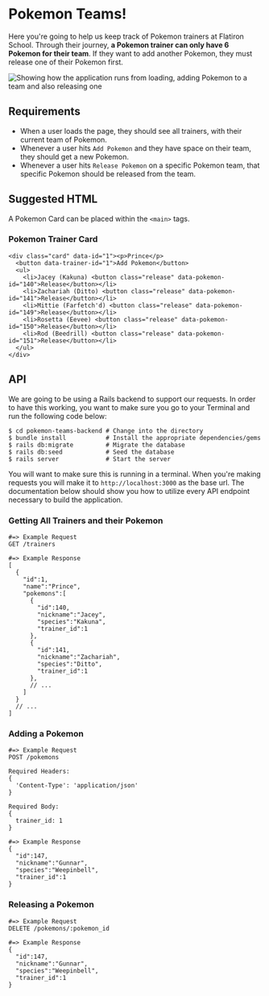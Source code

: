   # Pokemon Teams!

Here you're going to help us keep track of Pokemon
trainers at Flatiron School. Through their journey,
**a Pokemon trainer can only have 6 Pokemon for their
team**. If they want to add another Pokemon, they must
release one of their Pokemon first.

![Showing how the application runs from loading, adding Pokemon to a team and also releasing one](/pokemon-teams-frontend/assets/pokemon_teams.gif)

## Requirements
- When a user loads the page, they should see all
  trainers, with their current team of Pokemon.
- Whenever a user hits `Add Pokemon` and they have
  space on their team, they should get a new Pokemon.
- Whenever a user hits `Release Pokemon` on a specific
  Pokemon team, that specific Pokemon should be released from
  the team.

## Suggested HTML
A Pokemon Card can be placed within the `<main>` tags.

### Pokemon Trainer Card
```
<div class="card" data-id="1"><p>Prince</p>
  <button data-trainer-id="1">Add Pokemon</button>
  <ul>
    <li>Jacey (Kakuna) <button class="release" data-pokemon-id="140">Release</button></li>
    <li>Zachariah (Ditto) <button class="release" data-pokemon-id="141">Release</button></li>
    <li>Mittie (Farfetch'd) <button class="release" data-pokemon-id="149">Release</button></li>
    <li>Rosetta (Eevee) <button class="release" data-pokemon-id="150">Release</button></li>
    <li>Rod (Beedrill) <button class="release" data-pokemon-id="151">Release</button></li>
  </ul>
</div>
```

## API
We are going to be using a Rails backend to support our requests. In order to have this working, 
you want to make sure you go to your Terminal and run the following code below:

    $ cd pokemon-teams-backend # Change into the directory
    $ bundle install           # Install the appropriate dependencies/gems
    $ rails db:migrate         # Migrate the database
    $ rails db:seed            # Seed the database
    $ rails server             # Start the server

You will want to make sure this is running in a terminal. When you're making requests you will
make it to `http://localhost:3000` as the base url. The documentation below should show you how
to utilize every API endpoint necessary to build the application.

### Getting All Trainers and their Pokemon
```
#=> Example Request
GET /trainers

#=> Example Response
[
  {
    "id":1,
    "name":"Prince",
    "pokemons":[
      {
        "id":140,
        "nickname":"Jacey",
        "species":"Kakuna",
        "trainer_id":1
      },
      {
        "id":141,
        "nickname":"Zachariah",
        "species":"Ditto",
        "trainer_id":1
      },
      // ...
    ]
  }
  // ...
]
```

### Adding a Pokemon
```
#=> Example Request
POST /pokemons

Required Headers:
{
  'Content-Type': 'application/json'
}

Required Body:
{
  trainer_id: 1
}

#=> Example Response
{
  "id":147,
  "nickname":"Gunnar",
  "species":"Weepinbell",
  "trainer_id":1
}
```

### Releasing a Pokemon
```
#=> Example Request
DELETE /pokemons/:pokemon_id

#=> Example Response
{
  "id":147,
  "nickname":"Gunnar",
  "species":"Weepinbell",
  "trainer_id":1
}
```

